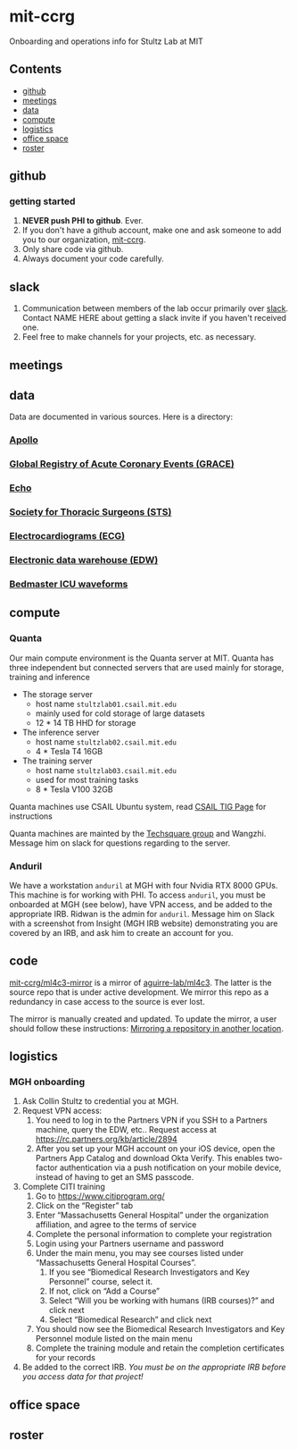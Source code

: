 # mit-ccrg
Onboarding and operations info for Stultz Lab at MIT

## Contents
- [github](#github)
- [meetings](#meetings)
- [data](#data)
- [compute](#compute)
- [logistics](#logistics)
- [office space](#office-space)
- [roster](#roster)

## github
### getting started
1. **NEVER push PHI to github**. Ever.
1. If you don't have a github account, make one and ask someone to add you to our organization, [mit-ccrg](https://github.com/mit-ccrg).
1. Only share code via github.
1. Always document your code carefully.

## slack
1. Communication between members of the lab occur primarily over [slack](mit-ccrg.slack.com). Contact NAME HERE about getting a slack invite if you haven't received one.
1. Feel free to make channels for your projects, etc. as necessary.
## meetings

## data

Data are documented in various sources. Here is a directory:

### [Apollo](https://github.com/mit-ccrg/apollo#data)

### [Global Registry of Acute Coronary Events (GRACE)](https://github.com/mit-ccrg/grace)

### [Echo](https://github.com/mit-ccrg/echo#data)

### [Society for Thoracic Surgeons (STS)](https://github.com/aguirre-lab/ml4c3/wiki/STS-data)

### [Electrocardiograms (ECG)](https://github.com/aguirre-lab/ml4c3/wiki/ECG-data)

### [Electronic data warehouse (EDW)](https://github.com/aguirre-lab/ml4c3/wiki/EDW-data)

### [Bedmaster ICU waveforms](https://github.com/aguirre-lab/ml4c3/wiki/Bedmaster-data)

## compute

### Quanta
Our main compute environment is the Quanta server at MIT. Quanta has three independent but connected servers that are used mainly for storage, training and inference
- The storage server
    - host name `stultzlab01.csail.mit.edu`
    - mainly used for cold storage of large datasets
    - 12 * 14 TB HHD for storage
- The inference server
    - host name `stultzlab02.csail.mit.edu`
    - 4 * Tesla T4 16GB
- The training server
    - host name `stultzlab03.csail.mit.edu`
    - used for most training tasks
    - 8 * Tesla V100 32GB

Quanta machines use CSAIL Ubuntu system, read [CSAIL TIG Page](https://tig.csail.mit.edu/) for instructions

Quanta machines are mainted by the [Techsquare group](stultzlab-admin@techsquare.com) and Wangzhi. Message him on slack for questions regarding to the server.
### Anduril
We have a workstation `anduril` at MGH with four Nvidia RTX 8000 GPUs.
This machine is for working with PHI.
To access `anduril`, you must be onboarded at MGH (see below), have VPN access, and be added to the appropriate IRB.
Ridwan is the admin for `anduril`. Message him on Slack with a screenshot from Insight (MGH IRB website) demonstrating you are covered by an IRB, and ask him to create an account for you.

## code
[mit-ccrg/ml4c3-mirror](https://github.com/mit-ccrg/ml4c3-mirror) is a mirror of
[aguirre-lab/ml4c3](https://github.com/aguirre-lab/ml4c3). The latter is the source 
repo that is under active development. We mirror this repo as a redundancy in case 
access to the source is ever lost.

The mirror is manually created and updated. To update the mirror, a user should follow 
these instructions: [Mirroring a repository in another location](https://docs.github.com/en/github/creating-cloning-and-archiving-repositories/duplicating-a-repository#mirroring-a-repository-in-another-location).

## logistics
### MGH onboarding
1. Ask Collin Stultz to credential you at MGH.
1. Request VPN access:
    1. You need to log in to the Partners VPN if you SSH to a Partners machine, query the EDW, etc.. Request access at https://rc.partners.org/kb/article/2894
    1. After you set up your MGH account on your iOS device, open the Partners App Catalog and download Okta Verify. This enables two-factor authentication via a push notification on your mobile device, instead of having to get an SMS passcode.
1. Complete CITI training
    1. Go to https://www.citiprogram.org/
    1. Click on the “Register” tab
    1. Enter “Massachusetts General Hospital” under the organization affiliation, and agree to the terms of service
    1. Complete the personal information to complete your registration
    1. Login using your Partners username and password
    1. Under the main menu, you may see courses listed under “Massachusetts General Hospital Courses”.
        1. If you see “Biomedical Research Investigators and Key Personnel” course, select it.
        1. If not, click on “Add a Course”
        1. Select “Will you be working with humans (IRB courses)?” and click next
        1. Select “Biomedical Research” and click next
    1. You should now see the Biomedical Research Investigators and Key Personnel module listed on the main menu
    1. Complete the training module and retain the completion certificates for your records
1. Be added to the correct IRB. *You must be on the appropriate IRB before you access data for that project!*

## office space
## roster
